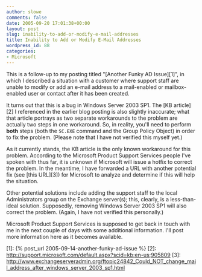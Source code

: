 ```yaml
---
author: slowe
comments: false
date: 2005-09-20 17:01:38+00:00
layout: post
slug: inability-to-add-or-modify-e-mail-addresses
title: Inability to Add or Modify E-Mail Addresses
wordpress_id: 88
categories:
- Microsoft
---
```


This is a follow-up to my posting titled "[Another Funky AD Issue][1]", in which I described a situation with a customer where support staff are unable to modify or add an e-mail address to a mail-enabled or mailbox-enabled user or contact after it has been created.

It turns out that this is a bug in Windows Server 2003 SP1. The [KB article][2] I referenced in the earlier blog posting is also slightly inaccurate; what that article portrays as two separate workarounds to the problem are actually two steps in one workaround. So, in reality, you'll need to perform **both** steps (both the `SC.EXE` command and the Group Policy Object) in order to fix the problem. (Please note that I have not verified this myself yet.)

As it currently stands, the KB article is the only known workaround for this problem. According to the Microsoft Product Support Services people I've spoken with thus far, it is unknown if Microsoft will issue a hotfix to correct the problem. In the meantime, I have forwarded a URL with another potential fix (see [this URL][3]) for Microsoft to analyze and determine if this will help the situation.

Other potential solutions include adding the support staff to the local Administrators group on the Exchange server(s); this, clearly, is a less-than-ideal solution. Supposedly, removing Windows Server 2003 SP1 will also correct the problem. (Again, I have not verified this personally.)

Microsoft Product Support Services is supposed to get back in touch with me in the next couple of days with some additional information. I'll post more information here as it becomes available.

[1]: {% post_url 2005-09-14-another-funky-ad-issue %}
[2]: http://support.microsoft.com/default.aspx?scid=kb;en-us;905809
[3]: http://www.exchangeserveradmin.org/ftopic24842_Could_NOT_change_mail_address_after_windows_server_2003_sp1.html